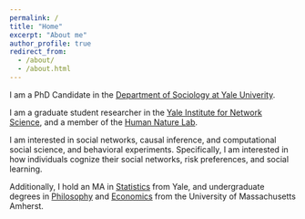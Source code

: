 ```yaml
---
permalink: /
title: "Home"
excerpt: "About me"
author_profile: true
redirect_from: 
  - /about/
  - /about.html
---
```


I am a PhD Candidate in the [Department of Sociology at Yale Univerity](https://sociology.yale.edu).

I am a graduate student researcher in the [Yale Institute for Network Science](https://yins.yale.edu), and a member of the [Human Nature Lab](https://humannaturelab.net).

I am interested in social networks, causal inference, and computational social science, and behavioral experiments. Specifically, I am interested in how individuals cognize their social networks, risk preferences, and social learning. 

Additionally, I hold an MA in [Statistics](https://statistics.yale.edu) from Yale, and undergraduate degrees in [Philosophy](https://www.umass.edu/philosophy/) and [Economics](https://www.umass.edu/economics/) from the University of Massachusetts Amherst.
